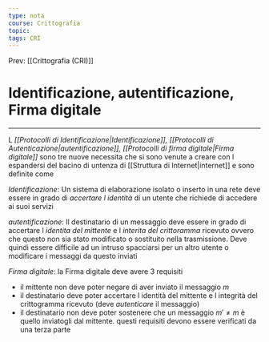 ```yaml
---
type: nota
course: Crittografia
topic: 
tags: CRI
---
```


Prev: [[Crittografia (CRI)]]

# Identificazione, autentificazione, Firma digitale
---
L _[[Protocolli di Identificazione|Identificazione]], [[Protocolli di Autenticazione|autentificazione]], [[Protocolli di firma digitale|Firma digitale]]_ sono tre nuove necessita che si sono venute a creare con l espandersi del bacino di untenza di [[Struttura di Internet|internet]] e sono definite come 

_Identificazione_: 
	Un sistema di elaborazione isolato o inserto in una rete deve essere in grado di _accertare l identità_ di un utente che richiede di accedere ai suoi servizi

_autentificazione_: 
	Il destinatario di un messaggio deve essere in grado di accertare l _identita del mittente_ e l _interita del crittoramma_ ricevuto ovvero che questo non sia stato modificato o sostituito nella trasmissione. Deve quindi essere difficile ad un intruso spacciarsi per un altro utente o modificare i messaggi da questo inviati

_Firma digitale_: la Firma digitale deve avere 3 requisiti
- il mittente non deve poter negare di aver inviato il messaggio $m$
- il destinatario deve poter accertare l identità del mittente e l integrità del crittogramma ricevuto (deve _autenticare_ il messaggio)
- il destinatario non deve poter sostenere che un messaggio $m' \not = m$ è quello inviatogli dal mittente.
questi requisiti devono essere verificati da una terza parte
